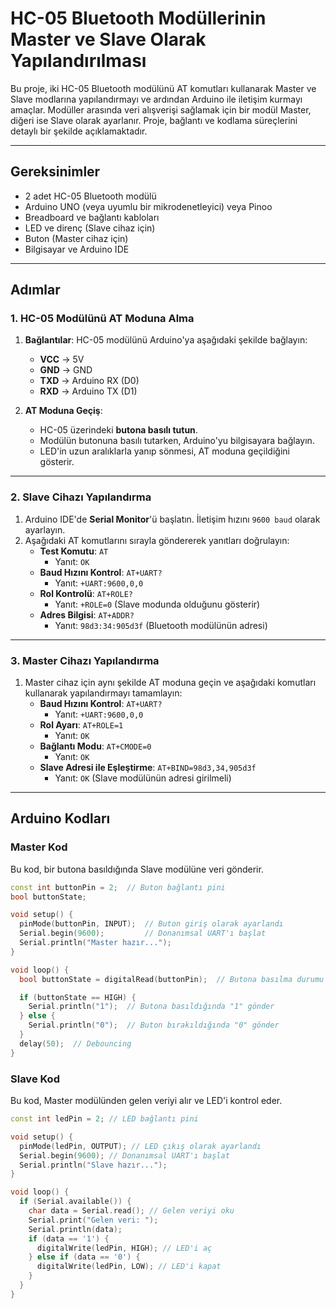 # HC-05 Bluetooth Modüllerinin Master ve Slave Olarak Yapılandırılması

Bu proje, iki HC-05 Bluetooth modülünü AT komutları kullanarak Master ve Slave modlarına yapılandırmayı ve ardından Arduino ile iletişim kurmayı amaçlar. Modüller arasında veri alışverişi sağlamak için bir modül Master, diğeri ise Slave olarak ayarlanır. Proje, bağlantı ve kodlama süreçlerini detaylı bir şekilde açıklamaktadır.

---

## Gereksinimler

- 2 adet HC-05 Bluetooth modülü
- Arduino UNO (veya uyumlu bir mikrodenetleyici) veya Pinoo
- Breadboard ve bağlantı kabloları
- LED ve direnç (Slave cihaz için)
- Buton (Master cihaz için)
- Bilgisayar ve Arduino IDE

---

## Adımlar

### 1. HC-05 Modülünü AT Moduna Alma

1. **Bağlantılar**: HC-05 modülünü Arduino'ya aşağıdaki şekilde bağlayın:
   - **VCC** → 5V
   - **GND** → GND
   - **TXD** → Arduino RX (D0)
   - **RXD** → Arduino TX (D1)

2. **AT Moduna Geçiş**:
   - HC-05 üzerindeki **butona basılı tutun**.
   - Modülün butonuna basılı tutarken, Arduino'yu bilgisayara bağlayın.
   - LED'in uzun aralıklarla yanıp sönmesi, AT moduna geçildiğini gösterir.

---

### 2. Slave Cihazı Yapılandırma

1. Arduino IDE'de **Serial Monitor**'ü başlatın. İletişim hızını `9600 baud` olarak ayarlayın.
2. Aşağıdaki AT komutlarını sırayla göndererek yanıtları doğrulayın:
   - **Test Komutu**: `AT`
     - Yanıt: `OK`
   - **Baud Hızını Kontrol**: `AT+UART?`
     - Yanıt: `+UART:9600,0,0`
   - **Rol Kontrolü**: `AT+ROLE?`
     - Yanıt: `+ROLE=0` (Slave modunda olduğunu gösterir)
   - **Adres Bilgisi**: `AT+ADDR?`
     - Yanıt: `98d3:34:905d3f` (Bluetooth modülünün adresi)

---

### 3. Master Cihazı Yapılandırma

1. Master cihaz için aynı şekilde AT moduna geçin ve aşağıdaki komutları kullanarak yapılandırmayı tamamlayın:
   - **Baud Hızını Kontrol**: `AT+UART?`
     - Yanıt: `+UART:9600,0,0`
   - **Rol Ayarı**: `AT+ROLE=1`
     - Yanıt: `OK`
   - **Bağlantı Modu**: `AT+CMODE=0`
     - Yanıt: `OK`
   - **Slave Adresi ile Eşleştirme**: `AT+BIND=98d3,34,905d3f`
     - Yanıt: `OK` (Slave modülünün adresi girilmeli)

---

## Arduino Kodları

### Master Kod

Bu kod, bir butona basıldığında Slave modülüne veri gönderir.

```cpp
const int buttonPin = 2;  // Buton bağlantı pini
bool buttonState;

void setup() {
  pinMode(buttonPin, INPUT);  // Buton giriş olarak ayarlandı
  Serial.begin(9600);         // Donanımsal UART'ı başlat
  Serial.println("Master hazır...");
}

void loop() {
  bool buttonState = digitalRead(buttonPin);  // Butona basılma durumu

  if (buttonState == HIGH) {
    Serial.println("1");  // Butona basıldığında "1" gönder
  } else {
    Serial.println("0");  // Buton bırakıldığında "0" gönder
  }
  delay(50);  // Debouncing
}
```

### Slave Kod

Bu kod, Master modülünden gelen veriyi alır ve LED'i kontrol eder.

```cpp
const int ledPin = 2; // LED bağlantı pini

void setup() {
  pinMode(ledPin, OUTPUT); // LED çıkış olarak ayarlandı
  Serial.begin(9600); // Donanımsal UART'ı başlat
  Serial.println("Slave hazır...");
}

void loop() {
  if (Serial.available()) {
    char data = Serial.read(); // Gelen veriyi oku
    Serial.print("Gelen veri: ");
    Serial.println(data);
    if (data == '1') {
      digitalWrite(ledPin, HIGH); // LED'i aç
    } else if (data == '0') {
      digitalWrite(ledPin, LOW); // LED'i kapat
    }
  }
}
